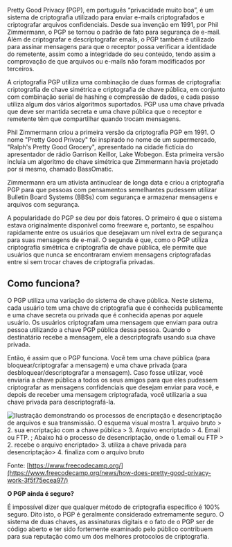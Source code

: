 Pretty Good Privacy (PGP), em português “privacidade muito boa”, é um sistema de criptografia utilizado para enviar e-mails criptografados e criptografar arquivos confidenciais. Desde sua invenção em 1991, por Phil Zimmermann, o PGP se tornou o padrão de fato para segurança de e-mail. Além de criptografar e descriptografar emails, o PGP também é utilizado para assinar mensagens para que o receptor possa verificar a identidade do remetente, assim como a integridade do seu conteúdo, tendo assim a comprovação de que arquivos ou e-mails não foram modificados por terceiros.

A criptografia PGP utiliza uma combinação de duas formas de criptografia: criptografia de chave simétrica e criptografia de chave pública, em conjunto com combinação serial de hashing e compressão de dados, e cada passo utiliza algum dos vários algoritmos suportados. PGP usa uma chave privada que deve ser mantida secreta e uma chave pública que o receptor e remetente têm que compartilhar quando trocam mensagens.

Phil Zimmermann criou a primeira versão da criptografia PGP em 1991. O nome "Pretty Good Privacy" foi inspirado no nome de um supermercado, "Ralph's Pretty Good Grocery", apresentado na cidade fictícia do apresentador de rádio Garrison Keillor, Lake Wobegon. Esta primeira versão incluía um algoritmo de chave simétrica que Zimmermann havia projetado por si mesmo, chamado BassOmatic.

Zimmermann era um ativista antinuclear de longa data e criou a criptografia PGP para que pessoas com pensamentos semelhantes pudessem utilizar Bulletin Board Systems (BBSs) com segurança e armazenar mensagens e arquivos com segurança.

A popularidade do PGP se deu por dois fatores. O primeiro é que o sistema estava originalmente disponível como freeware e, portanto, se espalhou rapidamente entre os usuários que desejavam um nível extra de segurança para suas mensagens de e-mail. O segunda é que, como o PGP utiliza criptografia simétrica e criptografia de chave pública, ele permite que usuários que nunca se encontraram enviem mensagens criptografadas entre si sem trocar chaves de criptografia privadas.

## **Como funciona?**

O PGP utiliza uma variação do sistema de chave pública. Neste sistema, cada usuário tem uma chave de criptografia que é conhecida publicamente e uma chave secreta ou privada que é conhecida apenas por aquele usuário. Os usuários criptografam uma mensagem que enviam para outra pessoa utilizando a chave PGP pública dessa pessoa. Quando o destinatário recebe a mensagem, ele a descriptografa usando sua chave privada.

Então, é assim que o PGP funciona. Você tem uma chave pública (para bloquear/criptografar a mensagem) e uma chave privada (para desbloquear/descriptografar a mensagem). Caso fosse utilizar, você enviaria a chave pública a todos os seus amigos para que eles pudessem criptografar as mensagens confidenciais que desejam enviar para você, e depois de receber uma mensagem criptografada, você utilizaria a sua chave privada para descriptografá-la.

![Ilustração demonstrando os processos de encriptação e desencriptação de arquivos e sua transmissão. O esquema visual mostra 1. arquivo bruto > 2. sua encriptação com a chave pública > 3. Arquivo encriptado > 4. Email ou FTP. ; Abaixo há o processo de desencriptação, onde o 1.email ou FTP > 2. recebe o arquivo encriptado> 3. utiliza a chave privada para desencriptação> 4. finaliza com o arquivo bruto](https://cdn3.gnarususercontent.com.br/2496-nodejs/03/1_LpV5okf8ByND-ClSQZ7-aA.png)

Fonte: [https://www.freecodecamp.org/](https://www.freecodecamp.org/news/how-does-pretty-good-privacy-work-3f5f75ecea97/)

**O PGP ainda é seguro?**

É impossível dizer que qualquer método de criptografia específico é 100% seguro. Dito isto, o PGP é geralmente considerado extremamente seguro. O sistema de duas chaves, as assinaturas digitais e o fato de o PGP ser de código aberto e ter sido fortemente examinado pelo público contribuem para sua reputação como um dos melhores protocolos de criptografia.